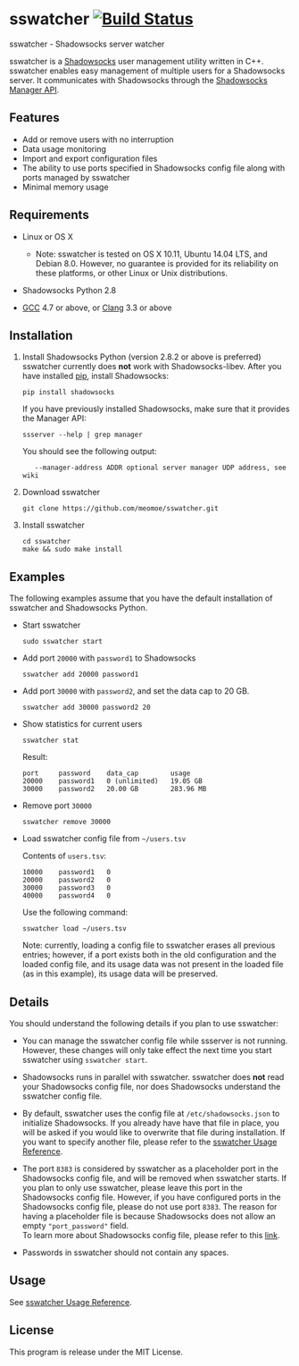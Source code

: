 # sswatcher [![Build Status](https://travis-ci.org/meomoe/sswatcher.svg?branch=master)](https://travis-ci.org/meomoe/sswatcher)

sswatcher - Shadowsocks server watcher

sswatcher is a [Shadowsocks](https://shadowsocks.org/en/index.html) user management utility written in C++. sswatcher enables easy management of multiple users for a Shadowsocks server. It communicates with Shadowsocks through the [Shadowsocks Manager API](https://github.com/shadowsocks/shadowsocks/wiki/Manage-Multiple-Users).



## Features

- Add or remove users with no interruption
- Data usage monitoring
- Import and export configuration files
- The ability to use ports specified in Shadowsocks config file along with ports managed by sswatcher
- Minimal memory usage


## Requirements

- Linux or OS X
  - Note: sswatcher is tested on OS X 10.11, Ubuntu 14.04 LTS, and Debian 8.0. However, no guarantee is provided for its reliability on these platforms, or other Linux or Unix distributions.

- Shadowsocks Python 2.8

- [GCC](https://gcc.gnu.org) 4.7 or above, or [Clang](http://clang.llvm.org) 3.3 or above


## Installation

1. Install Shadowsocks Python (version 2.8.2 or above is preferred)  
   sswatcher currently does **not** work with Shadowsocks-libev. After you have installed [pip](https://pip.pypa.io/en/stable/installing/), install Shadowsocks:

   ```
   pip install shadowsocks
   ```

   If you have previously installed Shadowsocks, make sure that it provides the Manager API:

   ```
   ssserver --help | grep manager
   ```

   You should see the following output:

   ```
      --manager-address ADDR optional server manager UDP address, see wiki
   ```

2. Download sswatcher

   ```
   git clone https://github.com/meomoe/sswatcher.git
   ```

3. Install sswatcher

   ```
   cd sswatcher
   make && sudo make install
   ```


## Examples

The following examples assume that you have the default installation of sswatcher and Shadowsocks Python.

- Start sswatcher

   ```
   sudo sswatcher start
   ```

- Add port `20000` with `password1` to Shadowsocks

   ```
   sswatcher add 20000 password1
   ```

- Add port `30000` with `password2`, and set the data cap to 20 GB.

   ```
   sswatcher add 30000 password2 20
   ```

- Show statistics for current users

   ```
   sswatcher stat
   ```

   Result:

   ```
   port     password    data_cap        usage
   20000    password1   0 (unlimited)   19.05 GB
   30000    password2   20.00 GB        283.96 MB
   ```

- Remove port `30000`

   ```
   sswatcher remove 30000
   ```

- Load sswatcher config file from `~/users.tsv`

   Contents of `users.tsv`:

   ```
   10000	password1	0
   20000	password2	0
   30000	password3	0
   40000	password4	0
   ```

   Use the following command:

   ```
   sswatcher load ~/users.tsv
   ```

   Note: currently, loading a config file to sswatcher erases all previous entries; however, if a port exists both in the old configuration and the loaded config file, and its usage data was not present in the loaded file (as in this example), its usage data will be preserved.


## Details

You should understand the following details if you plan to use sswatcher:

- You can manage the sswatcher config file while ssserver is not running. However, these changes will only take effect the next time you start sswatcher using `sswatcher start`.

- Shadowsocks runs in parallel with sswatcher. sswatcher does **not** read your Shadowsocks config file, nor does Shadowsocks understand the sswatcher config file.

- By default, sswatcher uses the config file at `/etc/shadowsocks.json` to initialize Shadowsocks. If you already have have that file in place, you will be asked if you would like to overwrite that file during installation. If you want to specify another file, please refer to the [sswatcher Usage Reference](https://github.com/meomoe/sswatcher/wiki/sswatcher-Usage-Reference).

- The port `8383` is considered by sswatcher as a placeholder port in the Shadowsocks config file, and will be removed when sswatcher starts. If you plan to only use sswatcher, please leave this port in the Shadowsocks config file. However, if you have configured ports in the Shadowsocks config file, please do not use port `8383`. The reason for having a placeholder file is because Shadowsocks does not allow an empty `"port_password"` field.  
   To learn more about Shadowsocks config file, please refer to this [link](https://github.com/shadowsocks/shadowsocks/wiki/Configure-Multiple-Users).

- Passwords in sswatcher should not contain any spaces.


## Usage

See [sswatcher Usage Reference](https://github.com/meomoe/sswatcher/wiki/sswatcher-Usage-Reference).

## License

This program is release under the MIT License.
